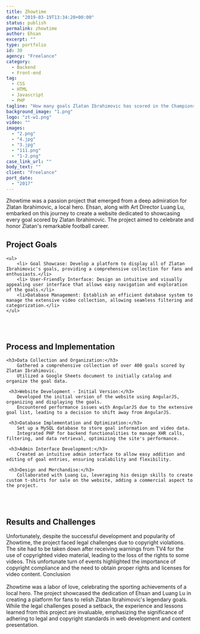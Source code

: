 ```yaml
---
title: Zhowtime
date: "2019-03-19T13:34:20+00:00"
status: publish
permalink: zhowtime
author: Ehsan
excerpt: ""
type: portfolio
id: 30
agency: "Freelance"
category:
  - Backend
  - Front-end
tag:
  - CSS
  - HTML
  - Javascript
  - PHP
tagline: "How many goals Zlatan Ibrahimovic has scored in the Champions League?"
background_image: "1.png"
logo: "zt-w1.png"
video: ""
images:
  - "2.png"
  - "4.jpg"
  - "3.jpg"
  - "111.png"
  - "1-2.png"
case_link_url: ""
body_text: ""
client: "Freelance"
port_date:
  - "2017"
---
```


Zhowtime was a passion project that emerged from a deep admiration for Zlatan Ibrahimovic, a local hero. Ehsan, along with Art Director Luang Lu, embarked on this journey to create a website dedicated to showcasing every goal scored by Zlatan Ibrahimovic. The project aimed to celebrate and honor Zlatan's remarkable football career.

<h2>Project Goals</h2>

    <ul>
        <li> Goal Showcase: Develop a platform to display all of Zlatan Ibrahimovic's goals, providing a comprehensive collection for fans and enthusiasts.</li>
        <li> User-Friendly Interface: Design an intuitive and visually appealing user interface that allows easy navigation and exploration of the goals.</li>
        <li>Database Management: Establish an efficient database system to manage the extensive video collection, allowing seamless filtering and categorization.</li>
    </ul>

<br /><br />

<h2>Process and Implementation</h2>

    <h3>Data Collection and Organization:</h3>
        Gathered a comprehensive collection of over 400 goals scored by Zlatan Ibrahimovic.
        Utilized a Google Sheets document to initially catalog and organize the goal data.

     <h3>Website Development - Initial Version:</h3>
        Developed the initial version of the website using AngularJS, organizing and displaying the goals.
        Encountered performance issues with AngularJS due to the extensive goal list, leading to a decision to shift away from AngularJS.

     <h3>Database Implementation and Optimization:</h3>
        Set up a MySQL database to store goal information and video data.
        Integrated PHP for backend functionalities to manage XHR calls, filtering, and data retrieval, optimizing the site's performance.

     <h3>Admin Interface Development:</h3>
        Created an intuitive admin interface to allow easy addition and editing of goal entries, ensuring scalability and flexibility.

     <h3>Design and Merchandise:</h3>
        Collaborated with Luang Lu, leveraging his design skills to create custom t-shirts for sale on the website, adding a commercial aspect to the project.

<br /><br />

<h2>Results and Challenges</h2>

Unfortunately, despite the successful development and popularity of Zhowtime, the project faced legal challenges due to copyright violations. The site had to be taken down after receiving warnings from TV4 for the use of copyrighted video material, leading to the loss of the rights to some videos. This unfortunate turn of events highlighted the importance of copyright compliance and the need to obtain proper rights and licenses for video content.
Conclusion
<br /><br />
Zhowtime was a labor of love, celebrating the sporting achievements of a local hero. The project showcased the dedication of Ehsan and Luang Lu in creating a platform for fans to relish Zlatan Ibrahimovic's legendary goals. While the legal challenges posed a setback, the experience and lessons learned from this project are invaluable, emphasizing the significance of adhering to legal and copyright standards in web development and content presentation.
